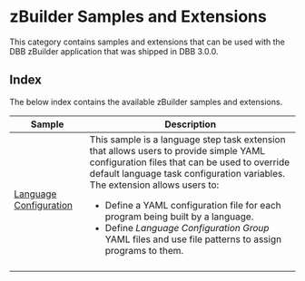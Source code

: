 # zBuilder Samples and Extensions

This category contains samples and extensions that can be used with the DBB zBuilder application that was shipped in DBB 3.0.0.


## Index

The below index contains the available zBuilder samples and extensions.

Sample | Description
--- | ---
| [Language Configuration](LanguageConfig) | This sample is a language step task extension that allows users to provide simple YAML configuration files that can be used to override default language task configuration variables. <br> The extension allows users to:   <ul><li>Define a YAML configuration file for each program being built by a language.</li><li>Define *Language Configuration Group* YAML files and use file patterns to assign programs to them.</li></ul>|
|   |   |